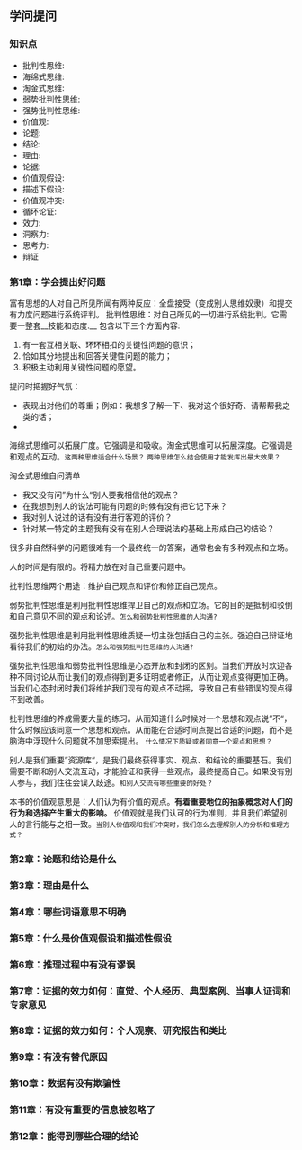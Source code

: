 ## 学问提问
### 知识点


* 批判性思维: 
* 海绵式思维:
* 淘金式思维:
* 弱势批判性思维:
* 强势批判性思维:
* 价值观:
* 论题:
* 结论:
* 理由:
* 论据:
* 价值观假设:
* 描述下假设:
* 价值观冲突:
* 循环论证:
* 效力:
* 洞察力:
* 思考力:
* 辩证

### 第1章：学会提出好问题
富有思想的人对自己所见所闻有两种反应：全盘接受（变成别人思维奴隶）和提交有力度问题进行系统评判。
批判性思维：对自己所见的一切进行系统批判。它需要一整套__技能和态度.__ 包含以下三个方面内容:
1. 有一套互相关联、环环相扣的关键性问题的意识；
2. 恰如其分地提出和回答关键性问题的能力；
3. 积极主动利用关键性问题的愿望。

提问时把握好气氛：
* 表现出对他们的尊重；例如：我想多了解一下、我对这个很好奇、请帮帮我之类的话；
* 

海绵式思维可以拓展广度。它强调是和吸收。淘金式思维可以拓展深度。它强调是和观点的互动。`这两种思维适合什么场景？`  `两种思维怎么结合使用才能发挥出最大效果？`

淘金式思维自问清单
* 我又没有问”为什么“别人要我相信他的观点？
* 在我想到别人的说法可能有问题的时候有没有把它记下来？
* 我对别人说过的话有没有进行客观的评价？
* 针对某一特定的主题我有没有在别人合理说法的基础上形成自己的结论？

很多非自然科学的问题很难有一个最终统一的答案，通常也会有多种观点和立场。  

人的时间是有限的。将精力放在对自己重要问题中。  

批判性思维两个用途：维护自己观点和评价和修正自己观点。  

弱势批判性思维是利用批判性思维捍卫自己的观点和立场。它的目的是抵制和驳倒和自己意见不同的观点和论述。`怎么和弱势批判性思维的人沟通?` 

强势批判性思维是利用批判性思维质疑一切主张包括自己的主张。强迫自己辩证地看待我们的初始的办法。`怎么和强势批判性思维的人沟通?`

强势批判性思维和弱势批判性思维是心态开放和封闭的区别。当我们开放时欢迎各种不同讨论从而让我们的观点得到更多证明或者修正，从而让观点变得更加正确。当我们心态封闭时我们将维护我们现有的观点不动摇，导致自己有些错误的观点得不到改善。

批判性思维的养成需要大量的练习。从而知道什么时候对一个思想和观点说”不“，什么时候应该同意一个思想和观点。从而能在合适时间点提出合适的问题，而不是脑海中浮现什么问题就不加思索提出。  `什么情况下质疑或者同意一个观点和思想？`

别人是我们重要”资源库“，是我们最终获得事实、观点、和结论的重要基石。我们需要不断和别人交流互动，才能验证和获得一些观点，最终提高自己。如果没有别人参与，我们往往会误入歧途。`和别人交流有哪些重要的好处？`

本书的价值观意思是：人们认为有价值的观点。__有着重要地位的抽象概念对人们的行为和选择产生重大的影响。__ 价值观就是我们认可的行为准则，并且我们希望别人的言行能与之相一致。`当别人价值观和我们冲突时，我们怎么去理解别人的分析和推理方式？`

























### 第2章：论题和结论是什么

### 第3章：理由是什么

### 第4章：哪些词语意思不明确

### 第5章：什么是价值观假设和描述性假设

### 第6章：推理过程中有没有谬误

### 第7章：证据的效力如何：直觉、个人经历、典型案例、当事人证词和专家意见

### 第8章：证据的效力如何：个人观察、研究报告和类比

### 第9章：有没有替代原因

### 第10章：数据有没有欺骗性

### 第11章：有没有重要的信息被忽略了

### 第12章：能得到哪些合理的结论
